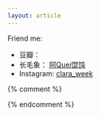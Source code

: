 ```yaml
---
layout: article
---
```


Friend me:
- 豆瓣：
- 长毛象： [阿Quei馄饨](https://m.cmx.im/@AQueiDumpling)
- Instagram: [clara_week](https://www.instagram.com/clara_week/)

{% comment %}

{% endcomment %}